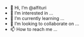 - 👋 Hi, I’m @alfituri
- 👀 I’m interested in ...
- 🌱 I’m currently learning ...
- 💞️ I’m looking to collaborate on ...
- 📫 How to reach me ...

<!---
alfituri/alfituri is a ✨ special ✨ repository because its `README.md` (this file) appears on your GitHub profile.
You can click the Preview link to take a look at your changes.
--->
